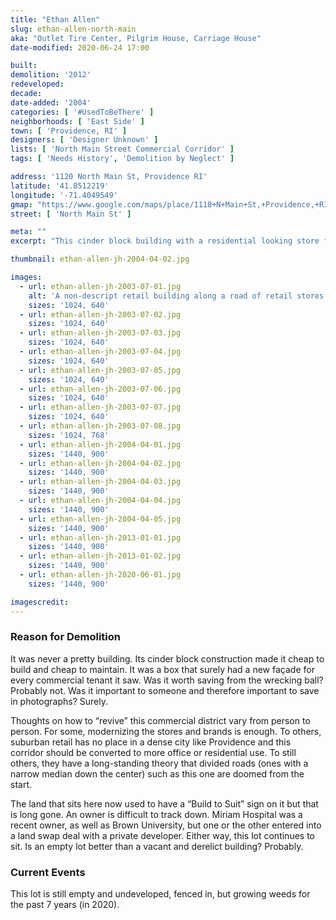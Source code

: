 ```yaml
---
title: "Ethan Allen"
slug: ethan-allen-north-main
aka: "Outlet Tire Center, Pilgrim House, Carriage House"
date-modified: 2020-06-24 17:00

built: 
demolition: '2012'
redeveloped: 
decade:
date-added: '2004'
categories: [ '#UsedToBeThere' ]
neighborhoods: [ 'East Side' ]
town: [ 'Providence, RI' ]
designers: [ 'Designer Unknown' ]
lists: [ 'North Main Street Commercial Corridor' ]
tags: [ 'Needs History', 'Demolition by Neglect' ]

address: '1120 North Main St, Providence RI'
latitude: '41.8512219'
longitude: '-71.4049549'
gmap: "https://www.google.com/maps/place/1118+N+Main+St,+Providence,+RI+02904/@41.8512219,-71.4049549,17z/data=!3m1!4b1!4m5!3m4!1s0x89e444c3cfa62df1:0x7c67a38d7cb3c83b!8m2!3d41.8512179!4d-71.4027609"
street: [ 'North Main St' ]

meta: ""
excerpt: "This cinder block building with a residential looking store facade slapped on it stood vacant for many years before demolition. Part of the way commercial retail comes and goes."

thumbnail: ethan-allen-jh-2004-04-02.jpg

images:
  - url: ethan-allen-jh-2003-07-01.jpg
    alt: 'A non-descript retail building along a road of retail stores and franchises. White wooden clapboard exterior front-piece on a cinder block building. An entrance on the front with a gable roof and double commercial door underneath.'
    sizes: '1024, 640'
  - url: ethan-allen-jh-2003-07-02.jpg
    sizes: '1024, 640'
  - url: ethan-allen-jh-2003-07-03.jpg
    sizes: '1024, 640'
  - url: ethan-allen-jh-2003-07-04.jpg
    sizes: '1024, 640'
  - url: ethan-allen-jh-2003-07-05.jpg
    sizes: '1024, 640'
  - url: ethan-allen-jh-2003-07-06.jpg
    sizes: '1024, 640'
  - url: ethan-allen-jh-2003-07-07.jpg
    sizes: '1024, 640'
  - url: ethan-allen-jh-2003-07-08.jpg
    sizes: '1024, 768'
  - url: ethan-allen-jh-2004-04-01.jpg
    sizes: '1440, 900'
  - url: ethan-allen-jh-2004-04-02.jpg
    sizes: '1440, 900'
  - url: ethan-allen-jh-2004-04-03.jpg
    sizes: '1440, 900'
  - url: ethan-allen-jh-2004-04-04.jpg
    sizes: '1440, 900'
  - url: ethan-allen-jh-2004-04-05.jpg
    sizes: '1440, 900'
  - url: ethan-allen-jh-2013-01-01.jpg
    sizes: '1440, 900'
  - url: ethan-allen-jh-2013-01-02.jpg
    sizes: '1440, 900'
  - url: ethan-allen-jh-2020-06-01.jpg
    sizes: '1440, 900'

imagescredit: 
---
```


### Reason for Demolition

It was never a pretty building. Its cinder block construction made it cheap to build and cheap to maintain. It was a box that surely had a new façade for every commercial tenant it saw. Was it worth saving from the wrecking ball? Probably not. Was it important to someone and therefore important to save in photographs? Surely. 

Thoughts on how to “revive” this commercial district vary from person to person. For some, modernizing the stores and brands is enough. To others, suburban retail has no place in a dense city like Providence and this corridor should be converted to more office or residential use. To still others, they have a long-standing theory that divided roads (ones with a narrow median down the center) such as this one are doomed from the start. 

The land that sits here now used to have a “Build to Suit” sign on it but that is long gone. An owner is difficult to track down. Miriam Hospital was a recent owner, as well as Brown University, but one or the other entered into a land swap deal with a private developer. Either way, this lot continues to sit. Is an empty lot better than a vacant and derelict building? Probably. 


### Current Events

This lot is still empty and undeveloped, fenced in, but growing weeds for the past 7 years (in 2020).


